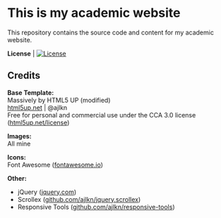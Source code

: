 # This is my academic website

This repository contains the source code and content for my academic website.

**License** | [![License](https://img.shields.io/badge/license-CC%20BY%204.0-blue)](https://creativecommons.org/licenses/by/4.0/)

## Credits

**Base Template:**  
Massively by HTML5 UP (modified)  
[html5up.net](https://html5up.net) | @ajlkn  
Free for personal and commercial use under the CCA 3.0 license ([html5up.net/license](https://html5up.net/license))

**Images:**  
All mine

**Icons:**  
Font Awesome ([fontawesome.io](https://fontawesome.io))

**Other:**  
- jQuery ([jquery.com](https://jquery.com))  
- Scrollex ([github.com/ajlkn/jquery.scrollex](https://github.com/ajlkn/jquery.scrollex))  
- Responsive Tools ([github.com/ajlkn/responsive-tools](https://github.com/ajlkn/responsive-tools))
